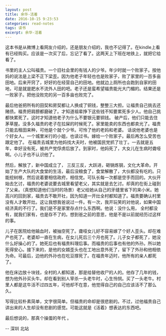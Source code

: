 ```yaml
---
layout: post
title: 余华-活着
date: 2016-10-15 9:23:53
categories: read-notes
tags: 读书
excerpt: 余华-活着
---
```





这本书是从微博上看网友介绍的，还是朋友介绍的，我也不记得了。在kindle上看有已经购买。应该是一次买了后，忘记了看了。这两天上下班在地铁上，就把它给看了。

书里的主人公叫福贵。一个旧社会里的有钱人的少爷。年少时就一个败家子。按他妈的说法是上梁不正下梁歪。因为他老子年轻也也是败家子，败了家里的一百多亩田地。后来开窍了，好好的在经营自己的田地。他就边上厕所也会跑到自家的田地，可是就是肥水不流外人田的吧。老子还是蛮希望福贵能光大门楣的。结果还是一败家子。把他没败完的另一百多亩也败完了。

最后他爸把所有的田契和房契都让人换成了铜钱，整整三大担。让福贵自己挑去还赌债。福贵把肩膀都磨破了。才知道祖辈挣下这些钱不知要累死多少人。他自己挑都快累死了。这时才知道他老子为什么不要银元要铜钱。
破产后，他们只能去住茅草屋。没多久福贵的老子在拉屎的时候死了。家里能卖的东西也都卖光了。福贵只能去租田来种，可他是个就个少爷。可怜了他的老妈和老婆。
话说他老婆也是个好女人。一个城里米行的小姐，也读过书。嫁给一个败家子。最后再怎么受苦也跟定他了。 在福贵去城里为他妈找大夫时，他被国民党抓了壮丁。一去就是五年，幸好没有死，被共产党俘虏后放了。到家时，他妈死了，大女儿在生病时聋哑啊。小儿子也不认识他了。

然后，解放了，新中国成立了， 三反三反，大跃进，砸锅炼钢，文化大革命。开始了生产大队的大食堂的生活，最后没粮食了，食堂解散了，大伙都没有吃的。只能挖树根，然后说着要相信政府，相信党。可队长每一次都是空手而回的。大伙开始去乞讨，福贵的老婆说要去城里看望老父，其实就是去乞讨。却真的在街上碰到了父亲。（真想知道他们当时的场景）老父给她从自己的牙缝里省下的来小米。她高兴的回到家，福贵去不敢开社，因为知道一开灶全村都知道了。福贵要确认村里没有人才敢开灶。这让我想我爸说过一件。有一次，我开玩笑的对他说，如果中国经济真的不行了。我们是不是家里存点什么东西啊。他说：没什么用， 全村都没有，就我们家有，也是存不了的。想到爸之前的意思，他是不是以前就经历过这样的事。

儿子在医院给他输血时，被抽空死了。聋哑女儿好不容易嫁了个好人歪头。却在难产也死了。老婆却一直在生病，在女儿死后三个月也死了。儿子女子都死了，她没什么好操心的了。她死后也有福贵料理后事。而福贵的后事也有他的外孙。所以她死得安心。接下来的，是他的女婿歪头也在工地出意外死了，留下了外孙和他相依为命。可最后，边他的外孙也在吃豆撑死了。在福贵年迈时，他所有的亲人都死了。

他在床边放十块钱，全村的人都知道，那是给替他收尸的人的。他存了几年的钱，想为他外孙买头牛。却在看到别人宰杀一头老牛时，心生怜悯。买了一头老牛。村里人都是这牛活不过四五年，可他却不在意，他觉得自己的自己应该活不了那么久。

写得比较朴素简单，文字很简单。但福贵的命却是很悲剧的。不过，过他福贵自己讲出来的人生却没有悲剧的感觉。可能这就是《活着》想表达的东西吧。

最后想说的，那真个操蛋的年代 。

-- 深圳 北站
















